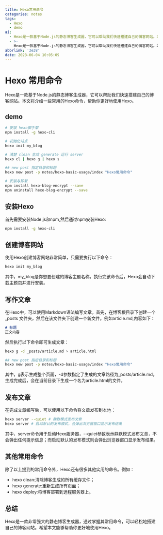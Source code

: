 ```yaml
---
title: Hexo常用命令
categories: notes
tags:
  - Hexo
  - demo
ai:
  - Hexo是一款基于Node.js的静态博客生成器，它可以帮助我们快速搭建自己的博客网站。本文将介绍一些常用的Hexo命令，帮助你更好地使用Hexo。
  - >-
    Hexo是一款基于Node.js的静态博客生成器，它可以帮助我们快速搭建自己的博客网站。本文将介绍一些常用的Hexo命令，帮助你更好地使用Hexo。本文摘要由ChatGPT智能生成。
abbrlink: '3e38'
date: 2023-06-04 10:05:09
---
```


# Hexo 常用命令

Hexo是一款基于Node.js的静态博客生成器，它可以帮助我们快速搭建自己的博客网站。本文将介绍一些常用的Hexo命令，帮助你更好地使用Hexo。


## demo

```bash
# 安装 hexo脚手架
npm install -g hexo-cli

# 初始化站点
hexo init my_blog

# 清楚 clean 生成 generate 运行 server
hexo cl | hexo g | hexo s

## new post 指定目录和标题
hexo new post -p notes/hexo-basic-usage/index "Hexo常用命令"

# 安装与卸载
npm install hexo-blog-encrypt --save
npm uninstall hexo-blog-encrypt --save

```

## 安装Hexo

首先需要安装Node.js和npm,然后通过npm安装Hexo:

```bash
npm install -g hexo-cli
```

## 创建博客网站

使用Hexo创建博客网站非常简单，只需要执行以下命令：

```bash
hexo init my_blog
```

其中，my_blog是你想要创建的博客主题名称。执行完该命令后，Hexo会自动下载主题包并进行安装。

## 写作文章

在Hexo中，可以使用Markdown语法编写文章。首先，在博客根目录下创建一个 _posts 文件夹，然后在该文件夹下创建一个新文件，例如article.md,内容如下：

```markdown
# 标题
正文内容
```

然后执行以下命令即可生成文章：

```bash
hexo g -d _posts/article.md > article.html

## new post 指定目录和标题
hexo new post -p notes/hexo-basic-usage/index "Hexo常用命令"
```

其中，g表示生成整个页面，-d参数指定了生成的文章路径为_posts/article.md。生成完成后，会在当前目录下生成一个名为article.html的文件。

## 发布文章

在完成文章编写后，可以使用以下命令将文章发布到本地：

```bash
hexo server --quiet # 静默模式发布文章
hexo server # 启动默认的发布模式，会弹出浏览器窗口显示发布结果
```

其中，server命令用于启动Hexo服务器，--quiet参数表示静默模式发布文章，不会弹出任何提示信息；而启动默认的发布模式则会弹出浏览器窗口显示发布结果。

## 其他常用命令

除了以上提到的常用命令外，Hexo还有很多其他实用的命令。例如：

- hexo clean:清除博客生成的所有缓存文件；
- hexo generate:重新生成所有页面；
- hexo deploy:将博客部署到远程服务器上。

## 总结

Hexo是一款非常强大的静态博客生成器，通过掌握其常用命令，可以轻松地搭建自己的博客网站。希望本文能够帮助你更好地使用Hexo。
